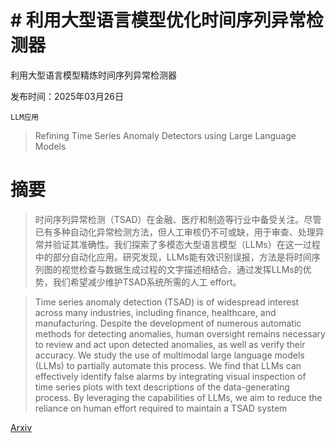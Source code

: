 # # 利用大型语言模型优化时间序列异常检测器
利用大型语言模型精炼时间序列异常检测器

发布时间：2025年03月26日

`LLM应用`

> Refining Time Series Anomaly Detectors using Large Language Models

# 摘要

> 时间序列异常检测（TSAD）在金融、医疗和制造等行业中备受关注。尽管已有多种自动化异常检测方法，但人工审核仍不可或缺，用于审查、处理异常并验证其准确性。我们探索了多模态大型语言模型（LLMs）在这一过程中的部分自动化应用。研究发现，LLMs能有效识别误报，方法是将时间序列图的视觉检查与数据生成过程的文字描述相结合。通过发挥LLMs的优势，我们希望减少维护TSAD系统所需的人工 effort。

> Time series anomaly detection (TSAD) is of widespread interest across many industries, including finance, healthcare, and manufacturing. Despite the development of numerous automatic methods for detecting anomalies, human oversight remains necessary to review and act upon detected anomalies, as well as verify their accuracy. We study the use of multimodal large language models (LLMs) to partially automate this process. We find that LLMs can effectively identify false alarms by integrating visual inspection of time series plots with text descriptions of the data-generating process. By leveraging the capabilities of LLMs, we aim to reduce the reliance on human effort required to maintain a TSAD system

[Arxiv](https://arxiv.org/abs/2503.21833)